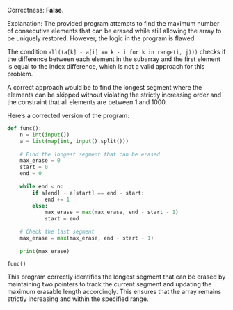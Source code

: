 Correctness: **False**.

Explanation: The provided program attempts to find the maximum number of consecutive elements that can be erased while still allowing the array to be uniquely restored. However, the logic in the program is flawed.

The condition `all((a[k] - a[i] == k - i for k in range(i, j)))` checks if the difference between each element in the subarray and the first element is equal to the index difference, which is not a valid approach for this problem.

A correct approach would be to find the longest segment where the elements can be skipped without violating the strictly increasing order and the constraint that all elements are between 1 and 1000.

Here’s a corrected version of the program:

```python
def func():
    n = int(input())
    a = list(map(int, input().split()))
    
    # Find the longest segment that can be erased
    max_erase = 0
    start = 0
    end = 0
    
    while end < n:
        if a[end] - a[start] == end - start:
            end += 1
        else:
            max_erase = max(max_erase, end - start - 1)
            start = end
    
    # Check the last segment
    max_erase = max(max_erase, end - start - 1)
    
    print(max_erase)

func()
```

This program correctly identifies the longest segment that can be erased by maintaining two pointers to track the current segment and updating the maximum erasable length accordingly. This ensures that the array remains strictly increasing and within the specified range.